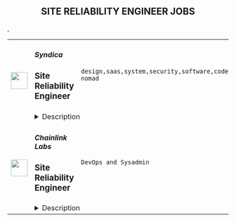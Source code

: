 <div align="center"><h2>SITE RELIABILITY ENGINEER JOBS</h2></div><table><tr>
                <td width="100" height="100" rowspan="2">
                    <img src="https://remoteok.com/assets/img/jobs/867c1a8db74ad025272c51749b73ac861665126950.png" width="38px" height="auto">
                </td>
                <td width="300">
                    <h5>Syndica</h5>
                    <h3>Site Reliability Engineer</h3>
                </td>
                <td width="300">
                    <code>design,saas,system,security,software,code,web,devops,cloud,administrator,management,operational,analytics,reliability,engineer,digital nomad</code>
                </td>
                <td width="200">
                <text>4 days ago</text>
                </td>
                <td width="100" rowspan="2">
                <a href="https://remoteOK.com/remote-jobs/remote-site-reliability-engineer-syndica-129407" align="right" target="_blank">Apply</a>
                </td>
            </tr>
            <tr>
                <td colspan="3">
                <details><summary>Description</summary>
                <div class="row mb-4">
<div class="col">
<div class="row mb-4">
<div class="col">
<div class="row mb-4">
<div class="col">
<div class="row mb-4">
<div class="col">
<p class="mb-3">At Syndica, big things happen. Every day, weâre translating vision into reality by tackling new and exciting challenges head-on. This is a breakthrough stage in our company, and youâll experience firsthand the infectious enthusiasm of our employees and leadership team. Youâll have the opportunity to learn new skills, grow your career, and work with the smartest, most passionate people in crypto.</p>
<p class="mb-3">This role will have primary accountability for maintaining and operating Syndicaâs blockchain infrastructure platform. <strong>Golang knowledge is a necessity!</strong> The team operates with a ârun what you writeâ philosophy and each engineer is responsible for deploying and operating the code they write.</p>
<p class="mb-3">A successful candidate must have demonstrable experience in at least one programming language (preferably Go, Rust or C++), and previous work in SaaS application development and operations. You will be working closely with the Support and Development team on the architecture and configuration of our AWS and GCP hosted infrastructure as well as management of our bare metal RPC nodes. You will be responsible to ensure the environment is configured, managed, and monitored correctly to support the business. You will drive decisions on the right-sizing of servers and storage, troubleshooting performance issues, ensuring the highest level of reliability for the platform, and tuning the environment for maximum scalability, cost efficiency, and security. The ideal candidate will also have prior experience developing applications on either of the three major cloud platforms - AWS, Azure, or GCP via Kubernetes.</p>
</div>
</div>
<div class="row mb-4">
<div class="col job-list">
<h3 class="mb-2"><strong>Responsibilities</strong></h3>
<ul>
<li>Design, creation, and provisioning of infrastructure</li>
<li>Administer overall site availability, security, latency and system health</li>
<li>Responsible for effective provisioning, installation/configuration, operation, and maintenance of services and system software and related infrastructure</li>
<li>Administer the state of all components in our cloud and bare metal environments</li>
<li>Deploy, manage, and operate the cloud environments</li>
<li>Design, build, manage and operate the infrastructure and configuration of SaaS applications with a focus on automation and infrastructure as code</li>
<li>Design, manage and operate the infrastructure as a service layer (hosted and cloud-based platforms) that supports the different platform services</li>
<li>Develop comprehensive monitoring solutions to provide full visibility to the different platform components using tools and services like Kubernetes, Prometheus, Grafana, ELK, Datadog, New Relic, and other similar tools</li>
<li>Create the environments and tooling that enables the development team to release code quickly and reliably</li>
<li>Identify and troubleshoot any availability and performance issues at multiple layers of deployment, from hardware, to operating environment, network, and application</li>
<li>Evaluate performance trends and expected changes in demand and capacity, and establish the appropriate scalability plans</li>
<li>Troubleshoot and solve customer RPC issues</li>
<li>Ensure that SLAs are met in executing operational tasks</li>
<li>Work with development teams to ensure best practices for scalability, reliability, and security are designed and implemented from the start</li>
<li>Conduct periodic on-call duties</li>
</ul>
</div>
</div>
<div class="row mb-4">
<div class="col job-list">
<h3 class="mb-2"><strong>Qualifications</strong></h3>
<ul>
<li>Great collaborator with 5+ years of experience in a DevOps or SRE role</li>
<li>Deep understand of infrastructure-as-code (Terraform, etc.) and deploying large-scale systems reliably</li>
<li>Strong experience with Infrastructure as Code and Configuration Management tools</li>
<li>Experience with Prometheus/Grafana for metrics aggregation/visualization</li>
<li>Configuration of CI/CD pipelines</li>
<li>Experience using Kubernetes</li>
<li>Experience with automation tools/platforms</li>
<li>Experience with alerting and monitoring tools</li>
<li>Strong knowledge of monitoring and performance analytics tools (DataDog, New Relic, etc.)</li>
<li>Commitment to implementing reliability and security best practices</li>
<li>Capacity planning experience, including resource optimization and load testing</li>
<li>Experience working in a highly distributed company is a plus</li>
<li>Align a portion of your day with the business hours of Central Time Zone - UTC -6</li>
<li>Working knowledge of information security issues</li>
<li>Experience in Building and managing Virtualized systems (KVM, OVM, Containers/Docker) and ability to read and understand source code</li>
<li>Systematic problem-solving approach, combined with a strong sense of ownership and drive</li>
<li>Firm grasp of at least one modern programming language, beyond advanced scripting (Shell or Python)</li>
<li>Working knowledge of web and network protocols and standards (HTTP, TLS, DNS, etc)</li>
<li>Experience writing automation tools & eagerness to "automate all the things"</li>
</ul>
</div>
</div>
<div class="row mb-4">
<div class="col job-list">
<h3 class="mb-2"><strong>What does success in this role look like?</strong></h3>
<ul>
<li>In three months, you have become our infrastructure administrator with respect to overall site availability, security, latency, system health, customer accounts, and billing. Youâll have taken on independent code review responsibilities and are collaborating on the design of new features</li>
<li>In six months, you have earned the trust of the team and are delivering tasks through the entire SDLC, from design through development with minimal guidance, and are helping to effectively mentor new engineers joining the team</li>
<li>In twelve months, you have established a cadence of predictable, on-time delivery without cutting corners</li>
</ul>
</div>
</div>
</div>
</div>
</div>
</div>
</div>
</div><br/><br/>Please mention the word **GRACIOUSLY** and tag RMzUuMTcxLjE0Ni4yMQ== when applying to show you read the job post completely (#RMzUuMTcxLjE0Ni4yMQ==). This is a beta feature to avoid spam applicants. Companies can search these words to find applicants that read this and see they're human.
                </details>
                </td>
            </tr>,<tr>
                <td width="100" height="100" rowspan="2">
                    <img src="https://weworkremotely.com/assets/IsotypeV2-1ebe3dd57673f3e8d02b7490bc0faaef55d6a95d3a4aaf17298bd3ed503ae7fe.svg" width="38px" height="auto">
                </td>
                <td width="300">
                    <h5>Chainlink Labs</h5>
                    <h3> Site Reliability Engineer</h3>
                </td>
                <td width="300">
                    <code>DevOps and Sysadmin</code>
                </td>
                <td width="200">
                <text>219 days ago</text>
                </td>
                <td width="100" rowspan="2">
                <a href="https://weworkremotely.com/remote-jobs/chainlink-labs-site-reliability-engineer-1" align="right" target="_blank">Apply</a>
                </td>
            </tr>
            <tr>
                <td colspan="3">
                <details><summary>Description</summary>
                

<p>
  <strong>Headquarters:</strong> United States
    <br /><strong>URL:</strong> <a href="http://chain.link">http://chain.link</a>
</p>

<div>
<strong>All roles with Chainlink Labs are globally remote-based. We encourage you to apply regardless of your location.</strong><br><br>The infrastructure team enables Chainlink development and maintains services that support the health of the most widely-adopted oracle network in the world. As a Site Reliability Engineer, you will help us solve some of the unique challenges of blockchain oracle architecture and be primarily responsible for the Chainlink ecosystem's off-chain part.</div><div><br></div><div>We are distributed across time zones and continents, and we embrace remote work. In the Infrastructure team, we follow the infrastructure-as-code approach and practice GitOps. Our on-call rotation uses the follow-the-sun pattern: you will be on call some of the time, but there should not be any overnight shifts.</div><div><br></div><div>We all have different backgrounds and are determined to help you succeed no matter where you are or who you are. If you think you would do a great job at Chainlink, we are looking forward to speaking with you, even if you don't match 100% of the job requirements: those describe people we've usually had a great time working with, but they're not a tick-box exercise.<br><br><strong>Your Impact</strong>
</div><ul>
<li>Support monitoring services that watch over the entire Chainlink network. </li>
<li>Deploy and maintain various externally-facing services like reference Chainlink nodes used by developers and customers (including critical services such as Chainlink VRF).</li>
<li>Improve the reliability and observability of our internal infrastructure. </li>
<li>Provide our engineers with a reliable release pipeline and empower them to release and deploy Chainlink and adjacent tools extremely quickly.</li>
</ul><div><br></div><div><strong>Requirements </strong></div><ul>
<li>5+ years of relevant professional experience. You have a software engineering background or an operations background and have worked as an SRE (or in a very close position) before.</li>
<li>Experience with system architecture. You can create a design document for a cross-region load-balancing app with five microservices, a PostgreSQL cluster, a caching layer, and a Kafka queue—and then implement it on AWS.</li>
<li>Experience with CI/CD pipelines. You can troubleshoot an existing pipeline or build your own, and you've probably worked on both software delivery and cloud-based services deployment.</li>
<li>Experience with distributed systems and container orchestration. You have built or maintained complex Kubernetes clusters before.</li>
<li>Ability to read and write code. You can understand precisely why a recent code change led to degraded performance; you can write scripts and tools to automate routine tasks and eliminate toil.</li>
<li>Strong communication skills. You can give and receive constructive feedback, and you do not shy away from planning meetings and code reviews.</li>
</ul><div><br></div><div><strong>Preferred Qualifications</strong></div><ul>
<li>Professional experience with Golang, TypeScript, or both. </li>
<li>Excitement for blockchain, Web 3.0, and similar decentralized technologies. </li>
<li>Experience running blockchain full node operator is a big plus. </li>
<li>Experience with Chainlink as a developer or a node operator is a big plus.</li>
<li>Comfort working with network protocols, proxies, and load balancers.</li>
<li>Experience with information security and DevSecOps.</li>
<li>Experience working remotely in a distributed team.</li>
<li>We are giving slight preference to candidates who live in the UTC to UTC+8 range due to our on-call schedule for this particular opening.</li>
</ul><div><br></div><div>
<strong>Our Stack<br></strong>Some of the tools and services we use daily or almost daily are:</div><div><br></div><div>AWS; Terraform/Terragrunt; Kubernetes, Calico and ArgoCD; Prometheus and Grafana; GitHub Actions; Packer</div><div><br></div><div>We expect you to be comfortable with most of those tools and very proficient in several of them.<br><br><strong>About Us</strong><br>Chainlink is the industry standard oracle network for connecting smart contracts to the real world. With Chainlink, developers can build hybrid smart contracts that combine on-chain code with an extensive collection of secure off-chain services powered by Decentralized Oracle Networks. Managed by a global, decentralized community of hundreds of thousands of people, Chainlink is introducing a fairer model for contracts. Its network currently secures billions of dollars in value for smart contracts across the decentralized finance (DeFi), insurance, and gaming ecosystems, among others. The full vision of the Chainlink Network can be found in the <a href="https://research.chain.link/whitepaper-v2.pdf">Chainlink 2.0 whitepaper</a>. Chainlink is trusted by hundreds of organizations—from global enterprises to projects at the forefront of the blockchain economy—to deliver definitive truth via secure, reliable data.  </div><div><br></div><div>This role is location agnostic anywhere in the world, but we ask that you overlap some working hours with Eastern Standard Time (EST).</div><div><br></div><div>We are a fully distributed team and have the tools and benefits to support you in your remote work environment.</div><div><br></div><div><em>Chainlink Labs is an Equal Opportunity Employer.</em></div><div><br></div>

<p><strong>To apply:</strong> <a href="https://weworkremotely.com/remote-jobs/chainlink-labs-site-reliability-engineer-1">https://weworkremotely.com/remote-jobs/chainlink-labs-site-reliability-engineer-1</a></p>

                </details>
                </td>
            </tr></table>